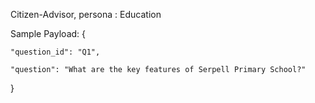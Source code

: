 Citizen-Advisor, persona : Education
 
Sample Payload: 
{

    "question_id": "Q1",

    "question": "What are the key features of Serpell Primary School?"

}
 
